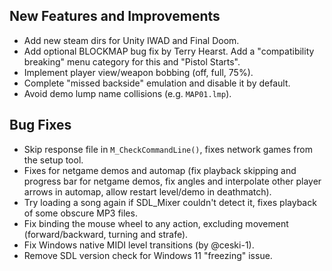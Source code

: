 ## New Features and Improvements
* Add new steam dirs for Unity IWAD and Final Doom.
* Add optional BLOCKMAP bug fix by Terry Hearst. Add a "compatibility breaking" menu category for this and "Pistol Starts".
* Implement player view/weapon bobbing (off, full, 75%).
* Complete "missed backside" emulation and disable it by default.
* Avoid demo lump name collisions (e.g. `MAP01.lmp`).

## Bug Fixes
* Skip response file in `M_CheckCommandLine()`, fixes network games from the setup tool.
* Fixes for netgame demos and automap (fix playback skipping and progress bar for netgame demos, fix angles and interpolate other player arrows in automap, allow restart level/demo in deathmatch).
* Try loading a song again if SDL_Mixer couldn't detect it, fixes playback of some obscure MP3 files.
* Fix binding the mouse wheel to any action, excluding movement (forward/backward, turning and strafe).
* Fix Windows native MIDI level transitions (by @ceski-1).
* Remove SDL version check for Windows 11 "freezing" issue.
